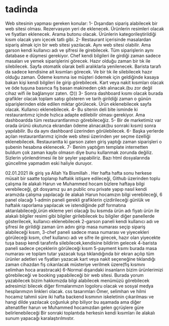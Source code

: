# tadinda

Web sitesinin yapması gereken konular:
1-	Dışarıdan sipariş alabilecek bir web sitesi olması. Rezervasyon yeri de eklenecek. Ürünlerin resimleri olacak ve fiyatları eklenecek. Arama butonu olacak. Ürünlerin kategorileştirildiği kısım olacak yanı içecek tatlı gibi.
2-	Restaurant içerisinde masalardan sipariş almak için bir web sitesi yazılacak. Aynı web sitesi olabilir. Ama garson kendi kullanıcı adı ve şifresi ile girebilecek. Tüm siparişlerin aynı database e düşmesi gerekiyor. Chef kendi bilgileri ile girdiği zaman sadece masaları ve yemek siparişlerini görecek. Hazır olduğu zaman bir tık ile silebilecek. Sayfa otomatik olarak belli aralıklarla yenilenecek. Barista tarafı da sadece kendisine ait kısımları görecek. Ve bir tık ile silebilecek hazır olduğu zaman. Ödeme kısmına ise müşteri ödemek için geldiğinde kasaya bakan kişi kendi bilgileri ile girip görebilecek.  Kart veya nakit kısımları olacak ve öde tuşuna basınca fiş basan makineden çıktı alınacak.(bu zor değil cihaz wifi ile bağlanıyor zaten. 😊))
3-	Sonra dashboard kısmı olacak burada grafikler olacak toplam satışı gösteren ve tarih girildiği zaman o günün siparişlerinden elde edilen miktar görülecek. Ürün eklenebilecek sayfa olacak.  Kullanıcı eklenebilecek.
4-	Bu sitenin deli bite isminde ki restaurantımız içinde hızlıca adapte edilebilir olması gerekiyor. Ama dashboardda tüm restaurantlarımızı görebileceğiz. 
5-	Bir de marketimiz var orada ürünü okutunca ekrandan ödeme alınacak(bu sonraki kısım) sonra yapılabilir. Bu da aynı dashboard üzerinden görülebilecek. 
6-	Başka yerlerde açılan restaurantlarımız içinde web sitesi üzerinden yer seçme özelliği eklenebilecek. Restaurantta ki garson zaten giriş yaptığı zaman siparişleri o şubenin hesabına eklenecek. 
7-	Benim yaptığım template internetten buldum çok zaman kaybı olmasın diye bunu kullanmak zorunda değiliz. Sizlerin yönlendrimesi ile bir şeyler yapabiliriz. Bazı html dosyalarında güncellme yapmadım eski haliyle duruyor.

02.01.2021 ilk giriş ya Allah Ya Bismillah
.
Her hafta hafta sonu herkese müsait bir saatte toplanıp haftalık istişare edileceği,
Github üzerinden toplu çalışma ile alakalı Harun ve Muhammed hocam bizlere haftaya bilgi verebileceği,
git dosyamız şu an public onu private yapıp nasıl kendi aramızda çalışma yapılacağı ile alakalı Harun hocamızın bilgi verebileceği,
6 panel olacağı 
1-admin paneli gerekli grafiklerin çizdirileceği günlük ve haftalık raporlama yapılacak ve istendiğinde pdf formatına aktarılabileceği,ürün ekleme yeri olacağı bu kısımda ürün adı fiyatı ürün ile alakalı bilgiler resimi gibi bilgiler girilebilecek bu bilgiler diğer panellerde gösterilecek, kullanıcı eklenebilecek
2-garson paneli kendi kullanıcı adı ve şifresi ile girildiği zaman ürn adını girip masa numarası seçip sipariş alabileceği kısım,
3-chef paneli sadece masa numarası ve yiyecekleri görüleceği kısım, chef kullanıcı adı ve sifre ile girecek, hazır olan yiyecekte tuşa basıp kendi tarafınfa silebilecek,kendisine bildirim gelecek
4-barista paneli sadece çeçeklerin görüleceği kısım 
5-payment ksımı burada masa numarası ve toplam tutar yazacak tuşa tıklandığında bir ekran açılıp tüm ürünler adetleri ve fiyatları yazacak kart veya nakit seçeneğine tıklandığı zaman cihazdan fiş cıkarılacak müsteriye verilmek üzere(fiş kısmını selimhan hoca arastıracak)
6-Normal dışarıdaki insanların bizim ürünlerimizi görebileceği ve booking yapabileceği bir web sitesi. Burada yorum yazabilecek bizim hakkımızda bilgi alabilecek menümüzü görebilecek adresimizi bilecek diğer firmalarımızın logoloru olacak ve sosyal medya hesplarımızın linkleri olacak.
css tasarımları Ömer, selimhan ve hilmi hocamız tahmii süre iki hafta
backend kısmının iskeletinin çıkarılması ve hangi dilde yazılacak çoğunluk php biliyor bu aşamada ama diğer altenatifler harun ve Muhammed hocamızdan gelen gçrüşlere güre belirlenebileceği 
Bir sonraki toplantıda herkesin kendi kısımları ile alakalı sunum yapacağı karalaştırılmıstır. 
